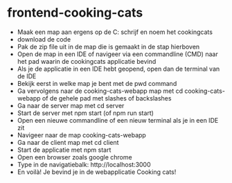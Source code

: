 # frontend-cooking-cats
- Maak een map aan ergens op de C: schrijf en noem het cookingcats
- download de code
- Pak de zip file uit in de map die is gemaakt in de stap hierboven
- Open de map in een IDE of navigeer via een commandline (CMD) naar het pad waarin de cookingcats applicatie bevind
- Als je de applicatie in een IDE hebt geopend, open dan de terminal van de IDE
- Bekijk eerst in welke map je bent met de pwd command
- Ga vervolgens naar de cooking-cats-webapp map met cd cooking-cats-webapp of de gehele pad met slashes of backslashes
- Ga naar de server map met cd server
- Start de server met npm start (of npm run start)
- Open een nieuwe commandline of een nieuw terminal als je in een IDE zit
- Navigeer naar de map cooking-cats-webapp
- Ga naar de client map met cd client
- Start de applicatie met npm start
- Open een browser zoals google chrome
- Type in de navigatiebalk: http://localhost:3000
- En voilà! Je bevind je in de webapplicatie Cooking cats!
